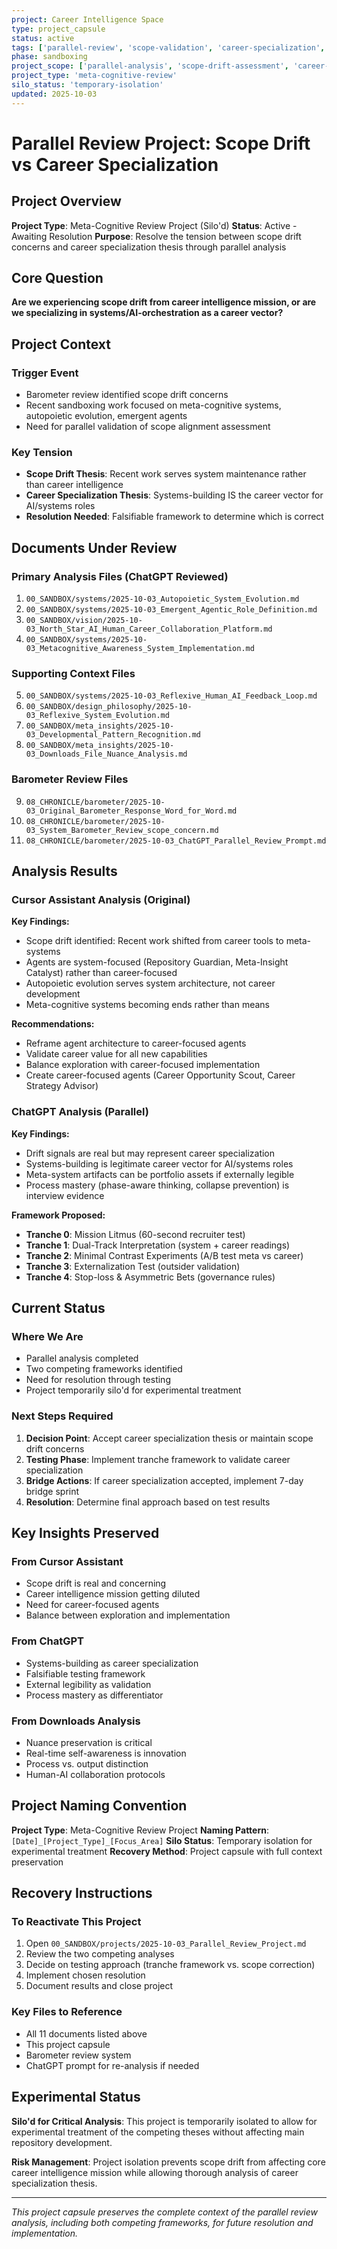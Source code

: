 ```yaml
---
project: Career Intelligence Space
type: project_capsule
status: active
tags: ['parallel-review', 'scope-validation', 'career-specialization', 'meta-analysis', 'silo-project']
phase: sandboxing
project_scope: ['parallel-analysis', 'scope-drift-assessment', 'career-vector-validation']
project_type: 'meta-cognitive-review'
silo_status: 'temporary-isolation'
updated: 2025-10-03
---
```


# Parallel Review Project: Scope Drift vs Career Specialization

## Project Overview

**Project Type**: Meta-Cognitive Review Project (Silo'd)
**Status**: Active - Awaiting Resolution
**Purpose**: Resolve the tension between scope drift concerns and career specialization thesis through parallel analysis

## Core Question

**Are we experiencing scope drift from career intelligence mission, or are we specializing in systems/AI-orchestration as a career vector?**

## Project Context

### **Trigger Event**
- Barometer review identified scope drift concerns
- Recent sandboxing work focused on meta-cognitive systems, autopoietic evolution, emergent agents
- Need for parallel validation of scope alignment assessment

### **Key Tension**
- **Scope Drift Thesis**: Recent work serves system maintenance rather than career intelligence
- **Career Specialization Thesis**: Systems-building IS the career vector for AI/systems roles
- **Resolution Needed**: Falsifiable framework to determine which is correct

## Documents Under Review

### **Primary Analysis Files (ChatGPT Reviewed)**
1. `00_SANDBOX/systems/2025-10-03_Autopoietic_System_Evolution.md`
2. `00_SANDBOX/systems/2025-10-03_Emergent_Agentic_Role_Definition.md`
3. `00_SANDBOX/vision/2025-10-03_North_Star_AI_Human_Career_Collaboration_Platform.md`
4. `00_SANDBOX/systems/2025-10-03_Metacognitive_Awareness_System_Implementation.md`

### **Supporting Context Files**
5. `00_SANDBOX/systems/2025-10-03_Reflexive_Human_AI_Feedback_Loop.md`
6. `00_SANDBOX/design_philosophy/2025-10-03_Reflexive_System_Evolution.md`
7. `00_SANDBOX/meta_insights/2025-10-03_Developmental_Pattern_Recognition.md`
8. `00_SANDBOX/meta_insights/2025-10-03_Downloads_File_Nuance_Analysis.md`

### **Barometer Review Files**
9. `08_CHRONICLE/barometer/2025-10-03_Original_Barometer_Response_Word_for_Word.md`
10. `08_CHRONICLE/barometer/2025-10-03_System_Barometer_Review_scope_concern.md`
11. `08_CHRONICLE/barometer/2025-10-03_ChatGPT_Parallel_Review_Prompt.md`

## Analysis Results

### **Cursor Assistant Analysis (Original)**
**Key Findings:**
- Scope drift identified: Recent work shifted from career tools to meta-systems
- Agents are system-focused (Repository Guardian, Meta-Insight Catalyst) rather than career-focused
- Autopoietic evolution serves system architecture, not career development
- Meta-cognitive systems becoming ends rather than means

**Recommendations:**
- Reframe agent architecture to career-focused agents
- Validate career value for all new capabilities
- Balance exploration with career-focused implementation
- Create career-focused agents (Career Opportunity Scout, Career Strategy Advisor)

### **ChatGPT Analysis (Parallel)**
**Key Findings:**
- Drift signals are real but may represent career specialization
- Systems-building is legitimate career vector for AI/systems roles
- Meta-system artifacts can be portfolio assets if externally legible
- Process mastery (phase-aware thinking, collapse prevention) is interview evidence

**Framework Proposed:**
- **Tranche 0**: Mission Litmus (60-second recruiter test)
- **Tranche 1**: Dual-Track Interpretation (system + career readings)
- **Tranche 2**: Minimal Contrast Experiments (A/B test meta vs career)
- **Tranche 3**: Externalization Test (outsider validation)
- **Tranche 4**: Stop-loss & Asymmetric Bets (governance rules)

## Current Status

### **Where We Are**
- Parallel analysis completed
- Two competing frameworks identified
- Need for resolution through testing
- Project temporarily silo'd for experimental treatment

### **Next Steps Required**
1. **Decision Point**: Accept career specialization thesis or maintain scope drift concerns
2. **Testing Phase**: Implement tranche framework to validate career specialization
3. **Bridge Actions**: If career specialization accepted, implement 7-day bridge sprint
4. **Resolution**: Determine final approach based on test results

## Key Insights Preserved

### **From Cursor Assistant**
- Scope drift is real and concerning
- Career intelligence mission getting diluted
- Need for career-focused agents
- Balance between exploration and implementation

### **From ChatGPT**
- Systems-building as career specialization
- Falsifiable testing framework
- External legibility as validation
- Process mastery as differentiator

### **From Downloads Analysis**
- Nuance preservation is critical
- Real-time self-awareness is innovation
- Process vs. output distinction
- Human-AI collaboration protocols

## Project Naming Convention

**Project Type**: Meta-Cognitive Review Project
**Naming Pattern**: `[Date]_[Project_Type]_[Focus_Area]`
**Silo Status**: Temporary isolation for experimental treatment
**Recovery Method**: Project capsule with full context preservation

## Recovery Instructions

### **To Reactivate This Project**
1. Open `00_SANDBOX/projects/2025-10-03_Parallel_Review_Project.md`
2. Review the two competing analyses
3. Decide on testing approach (tranche framework vs. scope correction)
4. Implement chosen resolution
5. Document results and close project

### **Key Files to Reference**
- All 11 documents listed above
- This project capsule
- Barometer review system
- ChatGPT prompt for re-analysis if needed

## Experimental Status

**Silo'd for Critical Analysis**: This project is temporarily isolated to allow for experimental treatment of the competing theses without affecting main repository development.

**Risk Management**: Project isolation prevents scope drift from affecting core career intelligence mission while allowing thorough analysis of career specialization thesis.

---

*This project capsule preserves the complete context of the parallel review analysis, including both competing frameworks, for future resolution and implementation.*
